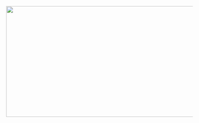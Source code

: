 <a href="https://github.com/devxb/gitanimals">
<img
  src="https://render.gitanimals.org/farms/unifolio0"
  width="600"
  height="300"
/>
</a>
